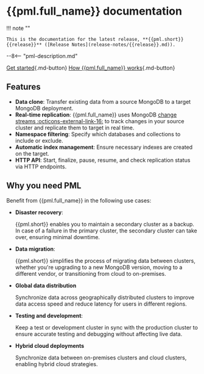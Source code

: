 # {{pml.full_name}} documentation

!!! note ""

    This is the documentation for the latest release, **{{pml.short}} {{release}}** ([Release Notes](release-notes/{{release}}.md)).


--8<-- "pml-description.md"

[Get started](installation.md){.md-button}
[How {{pml.full_name}} works](intro.md){.md-button}

## Features

* **Data clone**: Transfer existing data from a source MongoDB to a target MongoDB deployment.
* **Real-time replication**: {{pml.full_name}} uses MongoDB [change streams :octicons-external-link-16:](https://mongodb.com/docs/manual/changeStreams/) to track changes in your source cluster and replicate them to target in real time.
* **Namespace filtering**: Specify which databases and collections to include or exclude.
* **Automatic index management**: Ensure necessary indexes are created on the target.
* **HTTP API**: Start, finalize, pause, resume, and check replication status via HTTP endpoints.

## Why you need PML

Benefit from {{pml.full_name}} in the following use cases:

* **Disaster recovery**:

    {{pml.short}} enables you to maintain a secondary cluster as a backup. In case of a failure in the primary cluster, the secondary cluster can take over, ensuring minimal downtime.
    
* **Data migration**:

    {{pml.short}} simplifies the process of migrating data between clusters, whether you're upgrading to a new MongoDB version, moving to a different vendor, or transitioning from cloud to on-premises.

* **Global data distribution**

    Synchronize data across geographically distributed clusters to improve data access speed and reduce latency for users in different regions.

* **Testing and development**:

    Keep a test or development cluster in sync with the production cluster to ensure accurate testing and debugging without affecting live data.

* **Hybrid cloud deployments**

    Synchronize data between on-premises clusters and cloud clusters, enabling hybrid cloud strategies.
